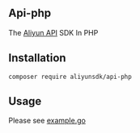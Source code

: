 ## Api-php
The [Aliyun API](https://www.aliyun.com/product/apigateway) SDK In PHP

## Installation
`composer require aliyunsdk/api-php`

## Usage

Please see [example.go](./demo/example.php)

